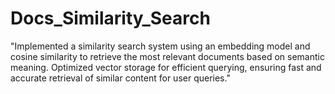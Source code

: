 # Docs_Similarity_Search
"Implemented a similarity search system using an embedding model and cosine similarity to retrieve the most relevant documents based on semantic meaning. Optimized vector storage for efficient querying, ensuring fast and accurate retrieval of similar content for user queries."
